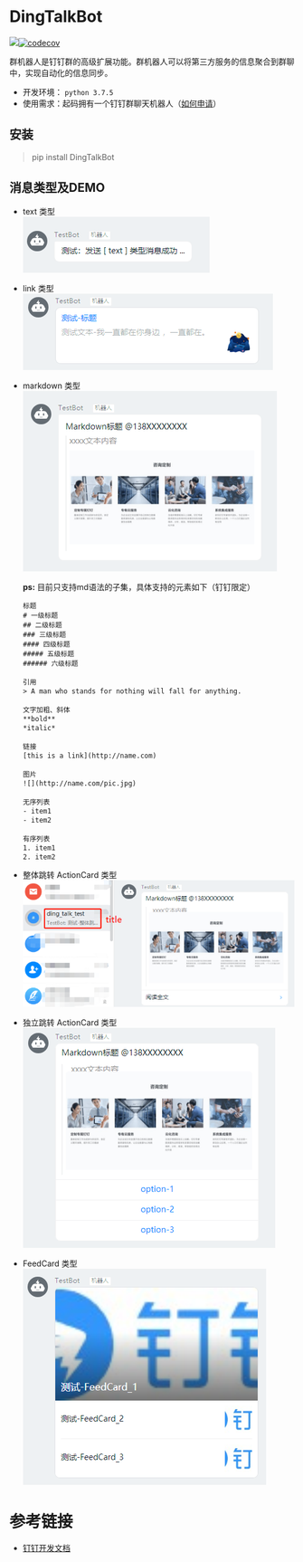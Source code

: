 # DingTalkBot
![](https://travis-ci.org/LZC6244/DingTalkBot.svg?branch=master)[![codecov](https://codecov.io/gh/LZC6244/DingTalkBot/branch/master/graph/badge.svg)](https://codecov.io/gh/LZC6244/DingTalkBot)  

群机器人是钉钉群的高级扩展功能。群机器人可以将第三方服务的信息聚合到群聊中，实现自动化的信息同步。

- 开发环境： `python 3.7.5`
- 使用需求：起码拥有一个钉钉群聊天机器人（[如何申请](#dingtalk)）

## 安装
> pip install DingTalkBot

## 消息类型及DEMO
- text 类型  
  ![](https://github.com/LZC6244/DingTalkBot/blob/master/imgs/01.png)

- link 类型  
  ![](https://github.com/LZC6244/DingTalkBot/blob/master/imgs/02.png)
  
- markdown 类型  
  ![](https://github.com/LZC6244/DingTalkBot/blob/master/imgs/03.png)
  
  **ps:** 目前只支持md语法的子集，具体支持的元素如下（钉钉限定）
    
  ```text
  标题
  # 一级标题
  ## 二级标题
  ### 三级标题
  #### 四级标题
  ##### 五级标题
  ###### 六级标题
  
  引用
  > A man who stands for nothing will fall for anything.
  
  文字加粗、斜体
  **bold**
  *italic*
  
  链接
  [this is a link](http://name.com)
  
  图片
  ![](http://name.com/pic.jpg)
  
  无序列表
  - item1
  - item2
  
  有序列表
  1. item1
  2. item2
  ```  

- 整体跳转 ActionCard 类型  
  ![](https://github.com/LZC6244/DingTalkBot/blob/master/imgs/04.png)
  
- 独立跳转 ActionCard 类型  
  ![](https://github.com/LZC6244/DingTalkBot/blob/master/imgs/05.png)
  
- FeedCard 类型  
  ![](https://github.com/LZC6244/DingTalkBot/blob/master/imgs/06.png)

# 参考链接

- <span id="dingtalk">[钉钉开发文档](https://ding-doc.dingtalk.com/doc#/serverapi2/qf2nxq)</span>
